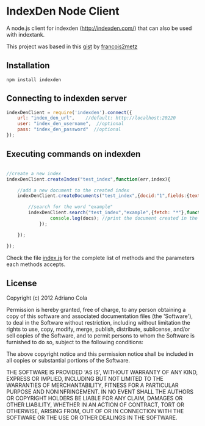 IndexDen Node Client
=====================

A node.js client for indexden (http://indexden.com/) that can also be used with indextank.

This project was based in this [gist](https://gist.github.com/1023154) by [francois2metz](https://github.com/francois2metz)

## Installation

```
npm install indexden
```

## Connecting to indexden server

```javascript
indexDenClient = require('indexden').connect({
    url: "index_den_url",    //default: http://localhost:20220
    user: "index_den_username",  //optional
    pass: "index_den_password"  //optional
});
```

## Executing commands on indexden

```javascript

//create a new index
indexDenClient.createIndex("test_index",function(err,index){

    //add a new document to the created index
    indexDenClient.createDocuments("test_index",{docid:"1",fields:{text:"Some text to serve as example"}},function(err){

        //search for the word "example"
        indexDenClient.search("test_index","example",{fetch: "*"},function(err,docs,response){
                console.log(docs); //print the document created in the previous step
            });

    });

});

```

Check the file [index.js](https://github.com/adrianocola/indexden-node/blob/master/index.js) for the complete list of methods and the parameters each methods accepts.


## License

Copyright (c) 2012 Adriano Cola

Permission is hereby granted, free of charge, to any person obtaining
a copy of this software and associated documentation files (the
'Software'), to deal in the Software without restriction, including
without limitation the rights to use, copy, modify, merge, publish,
distribute, sublicense, and/or sell copies of the Software, and to
permit persons to whom the Software is furnished to do so, subject to
the following conditions:

The above copyright notice and this permission notice shall be
included in all copies or substantial portions of the Software.

THE SOFTWARE IS PROVIDED 'AS IS', WITHOUT WARRANTY OF ANY KIND,
EXPRESS OR IMPLIED, INCLUDING BUT NOT LIMITED TO THE WARRANTIES OF
MERCHANTABILITY, FITNESS FOR A PARTICULAR PURPOSE AND NONINFRINGEMENT.
IN NO EVENT SHALL THE AUTHORS OR COPYRIGHT HOLDERS BE LIABLE FOR ANY
CLAIM, DAMAGES OR OTHER LIABILITY, WHETHER IN AN ACTION OF CONTRACT,
TORT OR OTHERWISE, ARISING FROM, OUT OF OR IN CONNECTION WITH THE
SOFTWARE OR THE USE OR OTHER DEALINGS IN THE SOFTWARE.